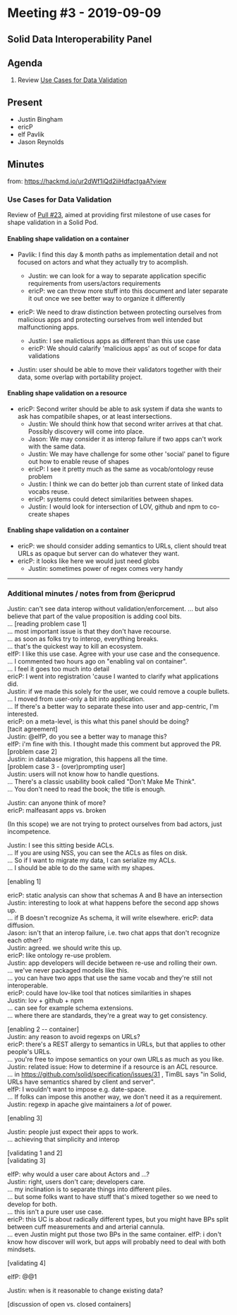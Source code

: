 # Meeting #3 - 2019-09-09
## Solid Data Interoperability Panel

## Agenda
1. Review [Use Cases for Data Validation](https://github.com/solid/data-interoperability-panel/pull/23)

## Present

* Justin Bingham
* ericP
* elf Pavlik
* Jason Reynolds

## Minutes

from: https://hackmd.io/ur2dWf1iQd2iiHdfactgaA?view

### Use Cases for Data Validation

Review of [Pull #23](https://github.com/solid/data-interoperability-panel/pull/23), aimed at providing first milestone of use cases for shape validation in a Solid Pod.

#### Enabling shape validation on a container

- Pavlik: I find this day & month paths as implementation detail and not focused on actors and what they actually try to acomplish.
  - Justin: we can look for a way to separate application specific requirements from users/actors requirements
  - ericP: we can throw more stuff into this document and later separate it out once we see better way to organize it differently

- ericP: We need to draw distinction between protecting ourselves from malicious apps and protecting ourselves from well intended but malfunctioning apps.
  - Justin: I see malictious apps as different than this use case
  - ericP: We should calarify 'malicious apps' as out of scope for data validations

- Justin: user should be able to move their validators together with their data, some overlap with portability project.


#### Enabling shape validation on a resource

- ericP: Second writer should be able to ask system if data she wants to ask has compatibile shapes, or at least intersections.
  - Justin: We should think how that second writer arrives at that chat. Possibly discovery will come into place.
  - Jason: We may consider it as interop failure if two apps can't work with the same data.
  - Justin: We may have challenge for some other 'social' panel to figure out how to enable reuse of shapes
  - ericP: I see it pretty much as the same as vocab/ontology reuse problem
  - Justin: I think we can do better job than current state of linked data vocabs reuse.
  - ericP: systems could detect similarities between shapes.
  - Justin: I would look for intersection of LOV, github and npm to co-create shapes


#### Enabling shape validation on a container

- ericP: we should consider adding semantics to URLs, client should treat URLs as opaque but server can do whatever they want.
- ericP: it looks like here we would just need globs
  - Justin: sometimes power of regex comes very handy


---

### Additional minutes / notes from from @ericprud


Justin: can't see data interop without validation/enforcement.
... but also believe that part of the value proposition is adding cool bits.  
... [reading problem case 1]  
... most important issue is that they don't have recourse.  
... as soon as folks try to interop, everything breaks.  
... that's the quickest way to kill an ecosystem.  
elfP: I like this use case. Agree with your use case and the consequence.  
... I commented two hours ago on "enabling val on container".  
... I feel it goes too much into detail  
ericP: I went into registration 'cause I wanted to clarify what applications did.  
Justin: if we made this solely for the user, we could remove a couple bullets.  
... I moved from user-only a bit into application.  
... If there's a better way to separate these into user and app-centric, I'm interested.  
ericP: on a meta-level, is this what this panel should be doing?  
[tacit agreement]  
Justin: @elfP, do you see a better way to manage this?  
elfP: i'm fine with this. I thought made this comment but approved the PR.  
[problem case 2]  
Justin: in database migration, this happens all the time.  
[problem case 3 - (over)prompting user]  
Justin: users will not know how to handle questions.  
... There's a classic usability book called "Don't Make Me Think".  
... You don't need to read the book; the title is enough.  

Justin: can anyone think of more?  
ericP: malfeasant apps vs. broken  

(In this scope) we are not trying to protect ourselves from bad actors, just incompetence.  

Justin: I see this sitting beside ACLs.  
... If you are using NSS, you can see the ACLs as files on disk.  
... So if I want to migrate my data, I can serialize my ACLs.  
... I should be able to do the same with my shapes.  

[enabling 1]  

ericP: static analysis can show that schemas A and B have an intersection  
Justin: interesting to look at what happens before the second app shows up.  
... if B doesn't recognize As schema, it will write elsewhere.
ericP: data diffusion.  
Jason: isn't that an interop failure, i.e. two chat apps that don't recognize each other?  
Justin: agreed. we should write this up.  
ericP: like ontology re-use problem.  
Justin: app developers will decide between re-use and rolling their own.  
... we've never packaged models like this.  
... you can have two apps that use the same vocab and they're still not interoperable.  
ericP: could have lov-like tool that notices similarities in shapes  
Justin: lov + github + npm  
... can see for example schema extensions.  
... where there are standards, they're a great way to get consistency.  

[enabling 2 -- container]  
Justin: any reason to avoid regexps on URLs?  
ericP: there's a REST allergy to semantics in URLs, but that applies to other people's URLs.  
... you're free to impose semantics on your own URLs as much as you like.  
Justin: related issue: How to determine if a resource is an ACL resource.  
... in https://github.com/solid/specification/issues/31 , TimBL says "in Solid, URLs have semantics shared by client and server".  
elfP: I wouldn't want to impose e.g. date-space.  
... If folks can impose this another way, we don't need it as a requirement.  
Justin: regexp in apache give maintainers a *lot* of power.  

[enabling 3]  

Justin: people just expect their apps to work.  
... achieving that simplicity and interop  

[validating 1 and 2]  
[validating 3]  

elfP: why would a user care about Actors and ...?  
Justin: right, users don't care; developers care.  
... my inclination is to separate things into different piles.  
... but some folks want to have stuff that's mixed together so we need to develop for both.  
... this isn't a pure user use case.  
ericP: this UC is about radically different types, but you might have BPs split between cuff measurements and and arterial cannula.  
... even Justin might put those two BPs in the same container.
elfP: i don't know how discover will work, but apps will probably need to deal with both mindsets.  

[validating 4]  

elfP: @@1  

Justin: when is it reasonable to change existing data?  

[discussion of open vs. closed containers]  
